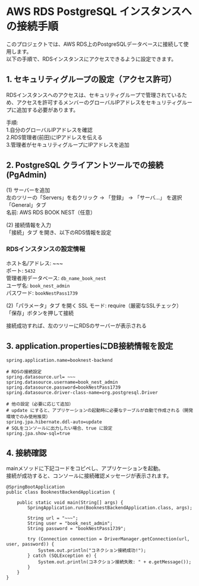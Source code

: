 # AWS RDS PostgreSQL インスタンスへの接続手順
このプロジェクトでは、AWS RDS上のPostgreSQLデータベースに接続して使用します。  
以下の手順で、RDSインスタンスにアクセスできるように設定できます。
  
## 1. セキュリティグループの設定（アクセス許可）  
RDSインスタンスへのアクセスは、セキュリティグループで管理されているため、アクセスを許可するメンバーのグローバルIPアドレスをセキュリティグループに追加する必要があります。  

手順:  
1.自分のグローバルIPアドレスを確認  
2.RDS管理者(前田)にIPアドレスを伝える  
3.管理者がセキュリティグループにIPアドレスを追加  

## 2. PostgreSQL クライアントツールでの接続(PgAdmin)  

(1) サーバーを追加  
左のツリーの「Servers」を右クリック → 「登録」 → 「サーバ...」 を選択  
「General」タブ  
名前: AWS RDS BOOK NEST（任意）  

(2) 接続情報を入力  
「接続」タブ を開き、以下のRDS情報を設定  
  
### RDSインスタンスの設定情報 
ホスト名/アドレス: ~~~  
ポート: `5432`  
管理者用データベース: `db_name_book_nest`  
ユーザ名:	`book_nest_admin`   
パスワード:	`bookNestPass1739`  

(2)「パラメータ」タブ を開く
SSL モード: require（厳密なSSLチェック）  
「保存」ボタンを押して接続  

接続成功すれば、左のツリーにRDSのサーバーが表示される  

## 3. application.propertiesにDB接続情報を設定  
```
spring.application.name=booknest-backend

# RDSの接続設定
spring.datasource.url= ~~~
spring.datasource.username=book_nest_admin
spring.datasource.password=bookNestPass1739
spring.datasource.driver-class-name=org.postgresql.Driver

# 他の設定（必要に応じて追加）
# update にすると、アプリケーションの起動時に必要なテーブルが自動で作成される（開発環境でのみ使用推奨）
spring.jpa.hibernate.ddl-auto=update
# SQLをコンソールに出力したい場合、true に設定
spring.jpa.show-sql=true
```
  
## 4. 接続確認  
mainメソッドに下記コードをコピペし、アプリケーションを起動。  
接続が成功すると、コンソールに接続確認メッセージが表示されます。  
```
@SpringBootApplication
public class BooknestBackendApplication {

	public static void main(String[] args) {
		SpringApplication.run(BooknestBackendApplication.class, args);  
		
        String url = "~~~";  
        String user = "book_nest_admin";  
        String password = "bookNestPass1739";  

        try (Connection connection = DriverManager.getConnection(url, user, password)) {  
            System.out.println("コネクション接続成功!");  
        } catch (SQLException e) {  
            System.out.println(コネクション接続失敗: " + e.getMessage());  
        }
	}
}
```
